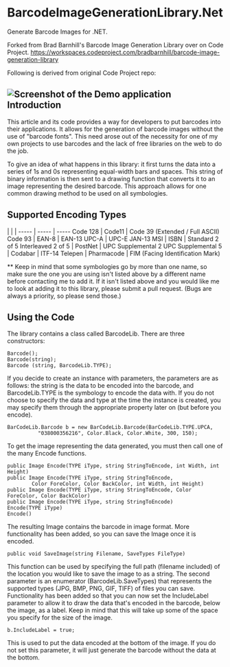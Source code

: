 BarcodeImageGenerationLibrary.Net
=================================

Generate Barcode Images for .NET.

Forked from Brad Barnhill's Barcode Image Generation Library over on Code Project.
https://workspaces.codeproject.com/bradbarnhill/barcode-image-generation-library

Following is derived from original Code Project repo:

![Screenshot of the Demo application](https://raw.githubusercontent.com/Spitfire1900/BarcodeImageGenerationLibrary.Net/master/BarcodeDemo/screenshot.jpg)
Introduction
----

This article and its code provides a way for developers to put barcodes into their applications. It allows for the generation of barcode images without the use of "barcode fonts". This need arose out of the necessity for one of my own projects to use barcodes and the lack of free libraries on the web to do the job.

To give an idea of what happens in this library: it first turns the data into a series of 1s and 0s representing equal-width bars and spaces. This string of binary information is then sent to a drawing function that converts it to an image representing the desired barcode. This approach allows for one common drawing method to be used on all symbologies.

Supported Encoding Types
----

  |   |   |
----- | ----- | -----
Code 128 | Code11 | Code 39 (Extended / Full ASCII)
Code 93 | EAN-8 | EAN-13
UPC-A | UPC-E 	JAN-13
MSI | ISBN | Standard 2 of 5
Interleaved 2 of 5 | PostNet | UPC Supplemental 2
UPC Supplemental 5 | Codabar |	ITF-14
Telepen | Pharmacode |	FIM (Facing Identification Mark)

** Keep in mind that some symbologies go by more than one name, so make sure the one you are using isn't listed above by a different name before contacting me to add it. If it isn't listed above and you would like me to look at adding it to this library, please submit a pull request. (Bugs are always a priority, so please send those.)

Using the Code
----

The library contains a class called BarcodeLib. There are three constructors:

```
Barcode();
Barcode(string);
Barcode (string, BarcodeLib.TYPE);
```

If you decide to create an instance with parameters, the parameters are as follows: the string is the data to be encoded into the barcode, and BarcodeLib.TYPE is the symbology to encode the data with. If you do not choose to specify the data and type at the time the instance is created, you may specify them through the appropriate property later on (but before you encode).

```
BarCodeLib.Barcode b = new BarCodeLib.Barcode(BarCodeLib.TYPE.UPCA, 
          "038000356216", Color.Black, Color.White, 300, 150);
```

To get the image representing the data generated, you must then call one of the many Encode functions.

```
public Image Encode(TYPE iType, string StringToEncode, int Width, int Height)
public Image Encode(TYPE iType, string StringToEncode, 
        Color ForeColor, Color BackColor, int Width, int Height)
public Image Encode(TYPE iType, string StringToEncode, Color ForeColor, Color BackColor)
public Image Encode(TYPE iType, string StringToEncode)
Encode(TYPE iType)
Encode()
```

The resulting Image contains the barcode in image format. More functionality has been added, so you can save the Image once it is encoded.

```
public void SaveImage(string Filename, SaveTypes FileType)
```

This function can be used by specifying the full path (filename included) of the location you would like to save the image to as a string. The second parameter is an enumerator (BarcodeLib.SaveTypes) that represents the supported types (JPG, BMP, PNG, GIF, TIFF) of files you can save. Functionality has been added so that you can now set the IncludeLabel parameter to allow it to draw the data that's encoded in the barcode, below the image, as a label. Keep in mind that this will take up some of the space you specify for the size of the image.

```
b.IncludeLabel = true;
```
This is used to put the data encoded at the bottom of the image. If you do not set this parameter, it will just generate the barcode without the data at the bottom.
